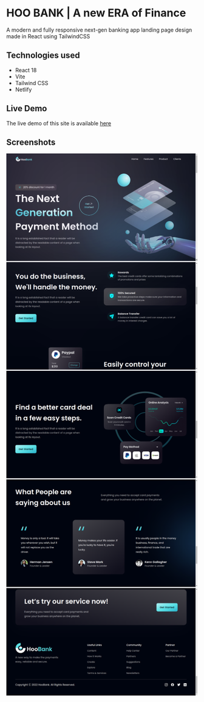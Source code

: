 # HOO BANK | A new ERA of Finance

A modern and fully responsive next-gen banking app landing page design made in React using TailwindCSS

## Technologies used
- React 18
- Vite
- Tailwind CSS
- Netlify

## Live Demo

The live demo of this site is available [here](https://whobank.netlify.app)

## Screenshots

<img src="images/bank-1.png" />
<img src="images/bank-2.png" />
<img src="images/bank-3.png" />
<img src="images/bank-4.png" />
<img src="images/bank-5.png" />